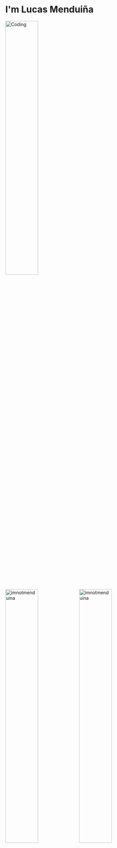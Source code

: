 <h1 align="left">I'm Lucas Menduiña</h1>

<div align="left">

<div align="left">
  <p>
  <img " width="45%" alt="Coding" width="400" src="https://media2.giphy.com/media/l41JU9pUyosHzWyuQ/giphy.gif?cid=ecf05e470bjav7ro4n4hwjfotu0s81adhgxmshq5avzyb48f&ep=v1_gifs_search&rid=giphy.gif&ct=g">	

  <p><img align="left" width="45%" src="https://github-readme-stats.vercel.app/api/top-langs?username=imnotmenduina&show_icons=true&theme=highcontrast&locale=en&layout=compact" alt="imnotmenduina" /></p>
  </p>
</div>

<div align="left">
  <p><img align="left" width="45%" src="https://github-readme-streak-stats.herokuapp.com/?user=imnotmenduina&theme=highcontrast" alt="imnotmenduina" />
  </p>
  
</div>

</div>

